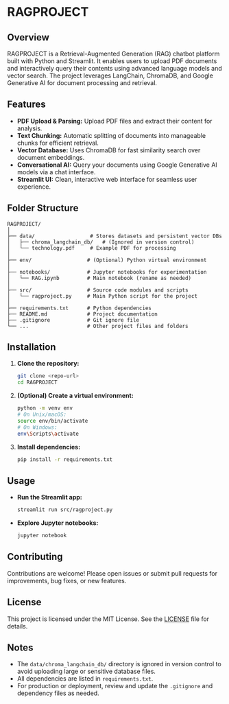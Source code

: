 # RAGPROJECT

## Overview

RAGPROJECT is a Retrieval-Augmented Generation (RAG) chatbot platform built with Python and Streamlit. It enables users to upload PDF documents and interactively query their contents using advanced language models and vector search. The project leverages LangChain, ChromaDB, and Google Generative AI for document processing and retrieval.

## Features

- **PDF Upload & Parsing:** Upload PDF files and extract their content for analysis.
- **Text Chunking:** Automatic splitting of documents into manageable chunks for efficient retrieval.
- **Vector Database:** Uses ChromaDB for fast similarity search over document embeddings.
- **Conversational AI:** Query your documents using Google Generative AI models via a chat interface.
- **Streamlit UI:** Clean, interactive web interface for seamless user experience.

## Folder Structure

```
RAGPROJECT/
│
├── data/                  # Stores datasets and persistent vector DBs
│   ├── chroma_langchain_db/   # (Ignored in version control)
│   └── technology.pdf     # Example PDF for processing
│
├── env/                  # (Optional) Python virtual environment
│
├── notebooks/            # Jupyter notebooks for experimentation
│   └── RAG.ipynb         # Main notebook (rename as needed)
│
├── src/                  # Source code modules and scripts
│   └── ragproject.py     # Main Python script for the project
│
├── requirements.txt      # Python dependencies
├── README.md             # Project documentation
├── .gitignore            # Git ignore file
└── ...                   # Other project files and folders
```

## Installation

1. **Clone the repository:**
   ```bash
   git clone <repo-url>
   cd RAGPROJECT
   ```
2. **(Optional) Create a virtual environment:**
   ```bash
   python -m venv env
   # On Unix/macOS:
   source env/bin/activate
   # On Windows:
   env\Scripts\activate
   ```
3. **Install dependencies:**
   ```bash
   pip install -r requirements.txt
   ```

## Usage

- **Run the Streamlit app:**
  ```bash
  streamlit run src/ragproject.py
  ```
- **Explore Jupyter notebooks:**
  ```bash
  jupyter notebook
  ```

## Contributing

Contributions are welcome! Please open issues or submit pull requests for improvements, bug fixes, or new features.

## License

This project is licensed under the MIT License. See the [LICENSE](LICENSE) file for details.

## Notes

- The `data/chroma_langchain_db/` directory is ignored in version control to avoid uploading large or sensitive database files.
- All dependencies are listed in `requirements.txt`.
- For production or deployment, review and update the `.gitignore` and dependency files as needed.
